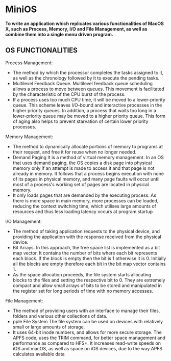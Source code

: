 # MiniOS

**To write an application which replicates various functionalities of MacOS X, such as Process, Memory, I/O and File Management, as well as combine them into a single menu driven program.**


## OS FUNCTIONALITIES
Process Management: 

* The method by which the processor completes the tasks assigned to it, as well as the chronology followed by it to execute the pending tasks. 
* Multilevel Feedback Queue. Multilevel feedback queue scheduling allows a process to move between queues. This movement is facilitated by the characteristic of the CPU burst of the process. 
* If a process uses too much CPU time, it will be moved to a lower-priority queue. This scheme leaves I/O-bound and interactive processes in the higher priority queues. In addition, a process that waits too long in a lower-priority queue may be moved to a higher priority queue. This form of aging also helps to prevent starvation of certain lower priority processes. 

Memory Management:

* The method to dynamically allocate portions of memory to programs at their request, and free it for reuse when no longer needed. 
* Demand Paging It is a method of virtual memory management. In an OS that uses demand paging, the OS copies a disk page into physical memory only if an attempt is made to access it and that page is not already in memory. It follows that a process begins execution with none of its pages in physical memory, and many page faults will occur until most of a process's working set of pages are located in physical memory. 
* It only loads pages that are demanded by the executing process. As there is more space in main memory, more processes can be loaded, reducing the context switching time, which utilises large amounts of resources and thus less loading latency occurs at program startup 

I/O Management: 

* The method of taking application requests to the physical device, and providing the application with the response received from the physical device. 
* Bit Arrays. In this approach, the free space list is implemented as a bit map vector. It contains the number of bits where each bit represents each block. If the block is empty then the bit is 1 otherwise it is 0. Initially all the blocks are empty therefore each bit in the bit map vector contains 1. 
* As the space allocation proceeds, the file system starts allocating blocks to the files and setting the respective bit to 0. They are extremely compact and allow small arrays of bits to be stored and manipulated in the register set for long periods of time with no memory accesses. 

File Management:

* The method of providing users with an interface to manage their files, folders and various other collections of data.
* pple File System The file system can be used on devices with relatively small or large amounts of storage. 
* It uses 64-bit inode numbers, and allows for more secure storage. The APFS code, uses the TRIM command, for better space management and performance as compared to HFS+. It increases read-write speeds on iOS and macOS, as well as space on iOS devices, due to the way APFS calculates available data
